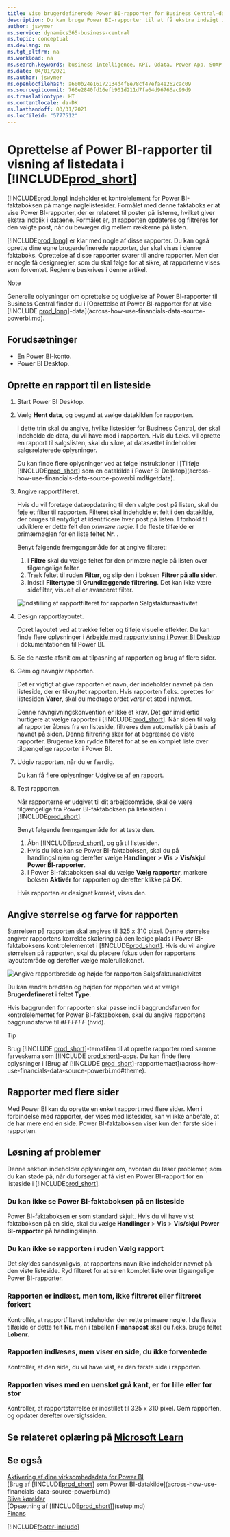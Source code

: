 ```yaml
---
title: Vise brugerdefinerede Power BI-rapporter for Business Central-data| Microsoft Docs
description: Du kan bruge Power BI-rapporter til at få ekstra indsigt i data på lister.
author: jswymer
ms.service: dynamics365-business-central
ms.topic: conceptual
ms.devlang: na
ms.tgt_pltfrm: na
ms.workload: na
ms.search.keywords: business intelligence, KPI, Odata, Power App, SOAP, analysis
ms.date: 04/01/2021
ms.author: jswymer
ms.openlocfilehash: a600b24e16172134d4f8e78cf47efa4e262cac09
ms.sourcegitcommit: 766e2840fd16efb901d211d7fa64d96766ac99d9
ms.translationtype: HT
ms.contentlocale: da-DK
ms.lasthandoff: 03/31/2021
ms.locfileid: "5777512"
---
```

# <a name="creating-power-bi-reports-for-displaying-list-data-in-prod_short"></a>Oprettelse af Power BI-rapporter til visning af listedata i [!INCLUDE[prod_short](includes/prod_short.md)]

[!INCLUDE[prod_long](includes/prod_long.md)] indeholder et kontrolelement for Power BI-faktaboksen på mange nøglelistesider. Formålet med denne faktaboks er at vise Power BI-rapporter, der er relateret til poster på listerne, hvilket giver ekstra indblik i dataene. Formålet er, at rapporten opdateres og filtreres for den valgte post, når du bevæger dig mellem rækkerne på listen.

[!INCLUDE[prod_long](includes/prod_long.md)] er klar med nogle af disse rapporter. Du kan også oprette dine egne brugerdefinerede rapporter, der skal vises i denne faktaboks. Oprettelse af disse rapporter svarer til andre rapporter. Men der er nogle få designregler, som du skal følge for at sikre, at rapporterne vises som forventet. Reglerne beskrives i denne artikel.

> [!NOTE]
> Generelle oplysninger om oprettelse og udgivelse af Power BI-rapporter til Business Central finder du i [Oprettelse af Power BI-rapporter for at vise [!INCLUDE [prod_long](includes/prod_long.md)]-data](across-how-use-financials-data-source-powerbi.md). 

## <a name="prerequisites"></a>Forudsætninger

- En Power BI-konto.
- Power BI Desktop.

<!-- 
For more information about getting started, see [Using [!INCLUDE[prod_short](includes/prod_short.md)] as a Power BI Data Source](across-how-use-financials-data-source-powerbi.md).-->

## <a name="create-a-report-for-a-list-page"></a>Oprette en rapport til en listeside

1. Start Power BI Desktop.
2. Vælg **Hent data**, og begynd at vælge datakilden for rapporten.

    I dette trin skal du angive, hvilke listesider for Business Central, der skal indeholde de data, du vil have med i rapporten. Hvis du f.eks. vil oprette en rapport til salgslisten, skal du sikre, at datasættet indeholder salgsrelaterede oplysninger.

    Du kan finde flere oplysninger ved at følge instruktioner i [Tilføje [!INCLUDE[prod_short](includes/prod_short.md)] som en datakilde i Power BI Desktop](across-how-use-financials-data-source-powerbi.md#getdata).

3. Angive rapportfilteret.

    Hvis du vil foretage dataopdatering til den valgte post på listen, skal du føje et filter til rapporten. Filteret skal indeholde et felt i den datakilde, der bruges til entydigt at identificere hver post på listen. I forhold til udviklere er dette felt den *primære nøgle*. I de fleste tilfælde er primærnøglen for en liste feltet **Nr.** .

    Benyt følgende fremgangsmåde for at angive filteret:

    1. I **Filtre** skal du vælge feltet for den primære nøgle på listen over tilgængelige felter.
    2. Træk feltet til ruden **Filter**, og slip den i boksen **Filtrer på alle sider**.
    3. Indstil **Filtertype** til **Grundlæggende filtrering**. Det kan ikke være sidefilter, visuelt eller avanceret filter.

    ![Indstilling af rapportfilteret for rapporten Salgsfakturaaktivitet](./media/across-how-use-powerbi-reports-factbox/financials-powerbi-report-filter-v3.png)
4. Design rapportlayoutet.

    Opret layoutet ved at trække felter og tilføje visuelle effekter. Du kan finde flere oplysninger i [Arbejde med rapportvisning i Power BI Desktop](/power-bi/create-reports/desktop-report-view) i dokumentationen til Power BI.

5. Se de næste afsnit om at tilpasning af rapporten og brug af flere sider.

6. Gem og navngiv rapporten.

    Det er vigtigt at give rapporten et navn, der indeholder navnet på den listeside, der er tilknyttet rapporten. Hvis rapporten f.eks. oprettes for listesiden **Varer**, skal du medtage ordet *varer* et sted i navnet.  

    Denne navngivningskonvention er ikke et krav. Det gør imidlertid hurtigere at vælge rapporter i [!INCLUDE[prod_short](includes/prod_short.md)]. Når siden til valg af rapporter åbnes fra en listeside, filtreres den automatisk på basis af navnet på siden. Denne filtrering sker for at begrænse de viste rapporter. Brugerne kan rydde filteret for at se en komplet liste over tilgængelige rapporter i Power BI.

7. Udgiv rapporten, når du er færdig.

    Du kan få flere oplysninger [Udgivelse af en rapport](across-how-use-financials-data-source-powerbi.md#publish-reports).

8. Test rapporten.

    Når rapporterne er udgivet til dit arbejdsområde, skal de være tilgængelige fra Power BI-faktaboksen på listesiden i [!INCLUDE[prod_short](includes/prod_short.md)].

    Benyt følgende fremgangsmåde for at teste den.

    1. Åbn [!INCLUDE[prod_short](includes/prod_short.md)], og gå til listesiden.
    2. Hvis du ikke kan se Power BI-faktaboksen, skal du på handlingslinjen og derefter vælge **Handlinger** > **Vis** > **Vis/skjul Power BI-rapporter**.
    3. I Power BI-faktaboksen skal du vælge **Vælg rapporter**, markere boksen **Aktivér** for rapporten og derefter klikke på **OK**.

    Hvis rapporten er designet korrekt, vises den.  

## <a name="set-the-report-size-and-color"></a>Angive størrelse og farve for rapporten

Størrelsen på rapporten skal angives til 325 x 310 pixel. Denne størrelse angiver rapportens korrekte skalering på den ledige plads i Power BI-faktaboksens kontrolelementet i [!INCLUDE[prod_short](includes/prod_short.md)]. Hvis du vil angive størrelsen på rapporten, skal du placere fokus uden for rapportens layoutområde og derefter vælge malerulleikonet.

![Angive rapportbredde og højde for rapporten Salgsfakturaaktivitet](./media/across-how-use-powerbi-reports-factbox/financials-powerbi-report-sizing-v3.png)

Du kan ændre bredden og højden for rapporten ved at vælge **Brugerdefineret** i feltet **Type**.

Hvis baggrunden for rapporten skal passe ind i baggrundsfarven for kontrolelementet for Power BI-faktaboksen, skal du angive rapportens baggrundsfarve til *#FFFFFF* (hvid). 

> [!TIP]
> Brug [!INCLUDE [prod_short](includes/prod_short.md)]-temafilen til at oprette rapporter med samme farveskema som [!INCLUDE [prod_short](includes/prod_short.md)]-apps. Du kan finde flere oplysninger i [Brug af [!INCLUDE [prod_short](includes/prod_short.md)]-rapporttemaet](across-how-use-financials-data-source-powerbi.md#theme).

## <a name="reports-with-multiple-pages"></a>Rapporter med flere sider

Med Power BI kan du oprette en enkelt rapport med flere sider. Men i forbindelse med rapporter, der vises med listesider, kan vi ikke anbefale, at de har mere end én side. Power BI-faktaboksen viser kun den første side i rapporten.

## <a name="fixing-problems"></a>Løsning af problemer

Denne sektion indeholder oplysninger om, hvordan du løser problemer, som du kan støde på, når du forsøger at få vist en Power BI-rapport for en listeside i [!INCLUDE[prod_short](includes/prod_short.md)].  

### <a name="you-cant-see-the-power-bi-factbox-on-a-list-page"></a>Du kan ikke se Power BI-faktaboksen på en listeside

Power BI-faktaboksen er som standard skjult. Hvis du vil have vist faktaboksen på en side, skal du vælge **Handlinger** > **Vis** > **Vis/skjul Power BI-rapporter** på handlingslinjen.

### <a name="you-cant-see-the-report-in-the-select-report-pane"></a>Du kan ikke se rapporten i ruden Vælg rapport

Det skyldes sandsynligvis, at rapportens navn ikke indeholder navnet på den viste listeside. Ryd filteret for at se en komplet liste over tilgængelige Power BI-rapporter.  

### <a name="report-is-loaded-but-blank-not-filtered-or-filtered-incorrectly"></a>Rapporten er indlæst, men tom, ikke filtreret eller filtreret forkert

Kontrollér, at rapportfilteret indeholder den rette primære nøgle. I de fleste tilfælde er dette felt **Nr.** men i tabellen **Finanspost** skal du f.eks. bruge feltet **Løbenr.**

### <a name="report-is-loaded-but-it-shows-a-page-you-didnt-expect"></a>Rapporten indlæses, men viser en side, du ikke forventede

Kontrollér, at den side, du vil have vist, er den første side i rapporten.  

### <a name="report-appears-with-an-unwanted-gray-boarder-or-its-too-small-or-too-large"></a>Rapporten vises med en uønsket grå kant, er for lille eller for stor

Kontroller, at rapportstørrelse er indstillet til 325 x 310 pixel. Gem rapporten, og opdater derefter oversigtssiden.  

## <a name="see-related-training-at-microsoft-learn"></a>Se relateret oplæring på [Microsoft Learn](/learn/modules/configure-powerbi-excel-dynamics-365-business-central/index)

## <a name="see-also"></a>Se også

[Aktivering af dine virksomhedsdata for Power BI](admin-powerbi.md)  
[Brug af [!INCLUDE[prod_short](includes/prod_short.md)] som Power BI-datakilde](across-how-use-financials-data-source-powerbi.md)  
[Blive køreklar](ui-get-ready-business.md)  
[Opsætning af [!INCLUDE[prod_short](includes/prod_short.md)]](setup.md)  
[Finans](finance.md)  


[!INCLUDE[footer-include](includes/footer-banner.md)]